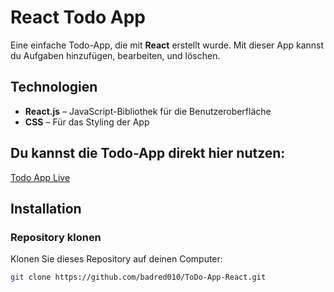 # React Todo App

Eine einfache Todo-App, die mit **React** erstellt wurde. Mit dieser App kannst du Aufgaben hinzufügen, bearbeiten, und löschen.

## Technologien

- **React.js** – JavaScript-Bibliothek für die Benutzeroberfläche
- **CSS** – Für das Styling der App

## Du kannst die Todo-App direkt hier nutzen:  
[Todo App Live](https://badred010.github.io/ToDo-App-React)

## Installation

### Repository klonen
Klonen Sie dieses Repository auf deinen Computer:
```bash
git clone https://github.com/badred010/ToDo-App-React.git
